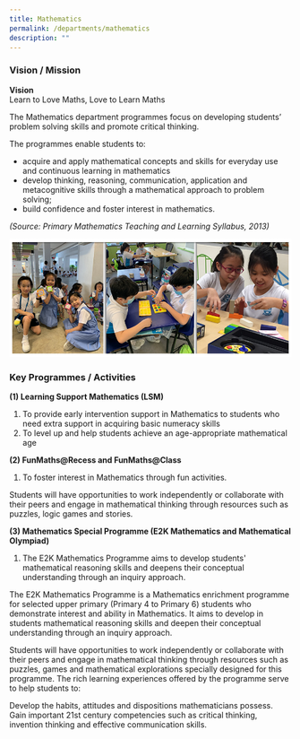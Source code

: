 ```yaml
---
title: Mathematics
permalink: /departments/mathematics
description: ""
---
```

### Vision / Mission

**Vision** <br>
Learn to Love Maths, Love to Learn Maths

The Mathematics department programmes focus on developing students’ problem solving skills and promote critical thinking.

The programmes enable students to:
* acquire and apply mathematical concepts and skills for everyday use and continuous learning in mathematics
* develop thinking, reasoning, communication, application and metacognitive skills through a mathematical approach to problem solving;
* build confidence and foster interest in mathematics.

_(Source: Primary Mathematics Teaching and Learning Syllabus, 2013)_

![](/images/Banner_Math_2021.jpg)

### Key Programmes / Activities

**(1) Learning Support Mathematics (LSM)** <br>
1) To provide early intervention support in Mathematics to students who need extra support in acquiring basic numeracy skills <br>
2) To level up and help students achieve an age-appropriate mathematical age

**(2) FunMaths@Recess and FunMaths@Class** <br>
1. To foster interest in Mathematics through fun activities.

Students will have opportunities to work independently or collaborate with their peers and engage in mathematical thinking through resources such as puzzles, logic games and stories.

**(3) Mathematics Special Programme (E2K Mathematics and Mathematical Olympiad)** <br>
1.  The E2K Mathematics Programme aims to develop students' mathematical reasoning skills and deepens their conceptual understanding through an inquiry approach.
 
The E2K Mathematics Programme is a Mathematics enrichment programme for selected upper primary (Primary 4 to Primary 6) students who demonstrate interest and ability in Mathematics. It aims to develop in students mathematical reasoning skills and deepen their conceptual understanding through an inquiry approach.
    
Students will have opportunities to work independently or collaborate with their peers and engage in mathematical thinking through resources such as puzzles, games and mathematical explorations specially designed for this programme. The rich learning experiences offered by the programme serve to help students to:
    
Develop the habits, attitudes and dispositions mathematicians possess. Gain important 21st century competencies such as critical thinking, invention thinking and effective communication skills.